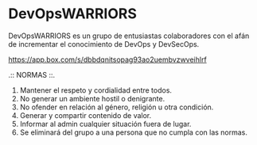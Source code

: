 # DevOpsWARRIORS
DevOpsWARRIORS es un grupo de entusiastas colaboradores con el afán de incrementar el conocimiento de DevOps y DevSecOps.

https://app.box.com/s/dbbdqnitsopag93ao2uembvzwveihlrf

.:: NORMAS ::.
1. Mantener el respeto y cordialidad entre todos.
2. No generar un ambiente hostil o denigrante.
3. No ofender en relación al género, religión u otra condición.
4. Generar y compartir contenido de valor.
5. Informar al admin cualquier situación fuera de lugar.
6. Se eliminará del grupo a una persona que no cumpla con las normas.
